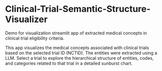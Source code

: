 # Clinical-Trial-Semantic-Structure-Visualizer
Demo for visualization streamlit app of extracted medical concepts in clinical trial eligibility criteria.

This app visualizes the medical concepts associated with clinical trials based on the selected trial ID (NCTID). The entities were extracted using a LLM.
Select a trial to explore the hierarchical structure of entities, codes, and categories related to that trial in a detailed sunburst chart.
